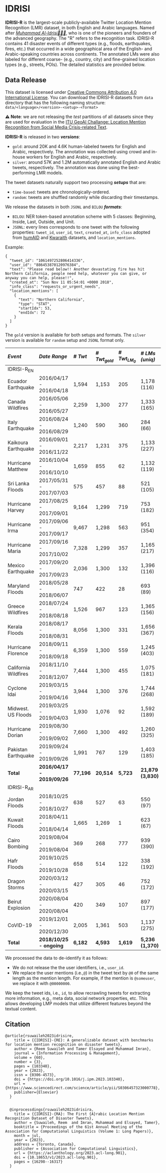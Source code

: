 # IDRISI
**IDRISI-R** is the largest-scale publicly-available Twitter Location Mention Recognition (LMR) dataset, in both English and Arabic languages. Named after [_Muhammad Al-Idrisi👳🏻‍♂️_](https://en.wikipedia.org/wiki/Muhammad_al-Idrisi), who is one of the pioneers and founders of the advanced geography. The "R" refers to the **r**ecognition task. IDRISI-R contains 41 disaster events of different types (e.g., floods, earthquakes, fires, etc.) that occurred in a wide geographical area of the English- and Arabic-speaking countries across continents. The annotated LMs were also labeled for different coarse- (e.g., country, city) and fine-grained location types (e.g., streets, POIs). The detailed statistics are provided below.


## Data Release
This dataset is licensed under [Creative Commons Attribution 4.0 International License](https://creativecommons.org/licenses/by/4.0/legalcode).
You can download the IDRISI-R datasets from `data` directory that has the following naming structure: `data/<language>/<version>-<setup>-<format>`

**⚠️ Note**: we are not releasing the _test_ partitions of all datasets since they are used for evaluation in the [ITU GeoAI Challange: Location Mention Recognition from Social Media Crisis-related Text](https://geoaichallenge.aiforgood.itu.int/match/matchitem/64). 

**IDRISI-R** is released in two **_versions_**: 
- `gold`: around 20K and 4.6K human-labeled tweets for English and Arabic, respectively. The annotation was collected using crowd and in-house workers for English and Arabic, respectively. 
- `silver`: around 57K and 1.2M automatically annotated English and Arabic tweets, respectively. The annotation was done using the best-performing LMR models.

The tweet datasets naturally support two processing **_setups_** that are:
- `time-based`: tweets are chronologically-ordered.
- `random`: tweets are shuffled randomly while discarding their timestamps.
 
We release the datasets in both `JSONL` and `BILOU` **_formats_**:
- `BILOU`:  NER token-based annotation scheme with 5 classes: Beginning, Inside, Last, Outside, and Unit.
- `JSONL`: every lines corresponds to one tweet with the following properties: `tweet_id`, `user_id`, `text`, `created_at`, `info_class` adopted from [humAID]( https://crisisnlp.qcri.org/humaid_dataset) and [Kwaraith]( https://github.com/alaa-a-a/kawarith) datasets, and `location_mentions`. 

Example:
```
{
  "tweet_id": "1061497252806414336",
  "user_id": "886453870120976384",
  "text": "Please read below!! Another devastating fire has hit Northern California, people need help, whatever you can give, or anyway you can help, please!!",
  "created_at": "Sun Nov 11 05:54:01 +0000 2018",
  "info_class": "requests_or_urgent_needs",
  "location_mentions": [
    {
      "text": "Northern California",
      "type": "STAT",
      "startIdx": 53,
      "endIdx": 72
    }
  ]
}
```

The `gold` version is available for both setups and formats. The `silver` version is available for `random` setup and `JSONL` format only.


| *Event*              | *Date Range*            | *# Twt*|*# Twt<sub>gold</sub>*|*# Twt<sub>LM<sub>0</sub></sub>*| *# LMs (uniq)*  |
|:-|:-|:-|:-|:-|:-|
IDRISI-R<sub>EN</sub>|||||
| Ecuador Earthquake   | 2016/04/17 - 2016/04/18 | 1,594  | 1,153        | 205            | 1,178 (116)   | 
| Canada Wildfires     | 2016/05/06 - 2016/05/27 | 2,259  | 1,300        | 277            | 1,333 (165)   | 
| Italy Earthquake     | 2016/08/24 - 2016/08/29 | 1,240  | 590          | 360            | 284 (66)      | 
| Kaikoura Earthquake  | 2016/09/01 - 2016/11/22 | 2,217  | 1,231        | 375            | 1,133 (227)   | 
| Hurricane Matthew    | 2016/10/04 - 2016/10/10 | 1,659  | 855          | 62             | 1,132 (119)   | 
| Sri Lanka Floods     | 2017/05/31 - 2017/07/03 | 575    | 457          | 88             | 521 (105)     | 
| Hurricane Harvey     | 2017/08/25 - 2017/09/01 | 9,164  | 1,299        | 719            | 753 (182)     | 
| Hurricane Irma       | 2017/09/06 - 2017/09/17 | 9,467  | 1,298        | 563            | 951 (354)     | 
| Hurricane Maria      | 2017/09/16 - 2017/10/02 | 7,328  | 1,299        | 357            | 1,165 (217)   | 
| Mexico Earthquake    | 2017/09/20 - 2017/09/23 | 2,036  | 1,300        | 132            | 1,396 (116)   | 
| Maryland Floods      | 2018/05/28 - 2018/06/07 | 747    | 422          | 28             | 693 (89)      | 
| Greece Wildfires     | 2018/07/24 - 2018/08/18 | 1,526  | 967          | 123            | 1,365 (156)   | 
| Kerala Floods        | 2018/08/17 - 2018/08/31 | 8,056  | 1,300        | 331            | 1,656 (367)   | 
| Hurricane Florence   | 2018/09/11 - 2018/09/18 | 6,359  | 1,300        | 559            | 1,245 (403)   |  
| California Wildfires | 2018/11/10 - 2018/12/07 | 7,444  | 1,300        | 455            | 1,075 (181)   | 
| Cyclone Idai         | 2019/03/15 - 2019/04/16 | 3,944  | 1,300        | 376            | 1,744 (268)   | 
| Midwest. US Floods   | 2019/03/25 - 2019/04/03 | 1,930  | 1,076        | 92             | 1,592 (189)   | 
| Hurricane Dorian     | 2019/08/30 - 2019/09/02 | 7,660  | 1,300        | 492            | 1,260 (325)   | 
| Pakistan Earthquake  | 2019/09/24 - 2019/09/26 | 1,991  | 767          | 129            | 1,403 (185)   | 
| **Total**            |**2016/04/17 - 2019/09/26**|**77,196**| **20,514**     | **5,723**        | **21,879 (3,830)**|
IDRISI-R<sub>AR</sub>	||||||
| Jordan Floods        | 2018/10/25 - 2018/10/27 | 638    | 527          | 63             | 550 (97)       | 
| Kuwait Floods        | 2018/04/11 - 2018/04/14 | 1,665  | 1,269        | 1              | 623 (67)       |
| Cairo Bombing        | 2019/08/04 - 2019/08/04 | 369    | 268          | 777            | 939 (390)      | 
| Hafr Floods          | 2019/10/25 - 2019/10/28 | 658    | 514          | 122            | 338 (192)      | 
| Dragon Storms        | 2020/03/12 - 2020/03/15 | 427    | 305          | 46             | 752 (172)      | 
| Beirut Explosion     | 2020/08/04 - 2020/08/04 | 420    | 349          | 107            | 897 (177)      | 
| CoVID-19             | 2019/12/01 - 2020/12/30 | 2,005   | 1,361         | 503            | 1,137 (275)    | 
| **Total**            | **2018/10/25 - ongoing**|**6,182**| **4,593**   | **1,619**      | **5,236 (1,370)**| 


We processed the data to de-identify it as follows:
- We do not release the the user identifiers, i.e., `user_id`.
- We replace the user mentions (i.e.,`@`) in the tweet text  by `@0` of the same length as the mention length. For example, if the mention is `@someuser`, we replace it with `@00000000`.

We keep the tweet ids, i.e., `id`, to allow recrawling tweets for extracting more information, e.g., meta data, social network properties, etc. This allows developing LMP models that utilize different features beyond the textual content.
  
## Citation
```
@article{rsuwaileh2023idrisire,
    title = {{IDRISI}-{RE}: A generalizable dataset with benchmarks for location mention recognition on disaster tweets},
    author = {Reem Suwaileh and Tamer Elsayed and Muhammad Imran},
    journal = {Information Processing & Management},
    volume = {60},
    number = {3},
    pages = {103340},
    year = {2023},
    issn = {0306-4573},
    doi = {https://doi.org/10.1016/j.ipm.2023.103340},
    url = {https://www.sciencedirect.com/science/article/pii/S0306457323000778},
    publisher={Elsevier}
  }

  
  @inprocessdings{rsuwaileh2023idrisira,
    title = {{IDRISI}-{RA}: The First {A}rabic Location Mention Recognition Dataset of Disaster Tweets},
    author = {Suwaileh, Reem  and Imran, Muhammad and Elsayed, Tamer},
    booktitle = {Proceedings of the 61st Annual Meeting of the Association for Computational Linguistics (Volume 1: Long Papers)},
    month = jul,
    year = {2023},
    address = {Toronto, Canada},
    publisher = {Association for Computational Linguistics},
    url = {https://aclanthology.org/2023.acl-long.901},
    doi = {10.18653/v1/2023.acl-long.901},
    pages = {16298--16317}
  }
```
